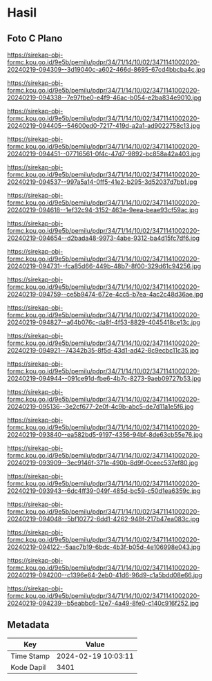 # Hasil

## Foto C Plano

https://sirekap-obj-formc.kpu.go.id/9e5b/pemilu/pdpr/34/71/14/10/02/3471141002020-20240219-094309--3d19040c-a602-466d-8695-67cd4bbcba4c.jpg

https://sirekap-obj-formc.kpu.go.id/9e5b/pemilu/pdpr/34/71/14/10/02/3471141002020-20240219-094338--7e97fbe0-e4f9-46ac-b054-e2ba834e9010.jpg

https://sirekap-obj-formc.kpu.go.id/9e5b/pemilu/pdpr/34/71/14/10/02/3471141002020-20240219-094405--54600ed0-7217-419d-a2a1-ad9022758c13.jpg

https://sirekap-obj-formc.kpu.go.id/9e5b/pemilu/pdpr/34/71/14/10/02/3471141002020-20240219-094451--07716561-0f4c-47d7-9892-bc858a42a403.jpg

https://sirekap-obj-formc.kpu.go.id/9e5b/pemilu/pdpr/34/71/14/10/02/3471141002020-20240219-094537--997a5a14-0ff5-41e2-b295-3d52037d7bb1.jpg

https://sirekap-obj-formc.kpu.go.id/9e5b/pemilu/pdpr/34/71/14/10/02/3471141002020-20240219-094618--1ef32c94-3152-463e-9eea-beae93cf59ac.jpg

https://sirekap-obj-formc.kpu.go.id/9e5b/pemilu/pdpr/34/71/14/10/02/3471141002020-20240219-094654--d2bada48-9973-4abe-9312-ba4d15fc7df6.jpg

https://sirekap-obj-formc.kpu.go.id/9e5b/pemilu/pdpr/34/71/14/10/02/3471141002020-20240219-094731--fca85d66-449b-48b7-8f00-329d61c94256.jpg

https://sirekap-obj-formc.kpu.go.id/9e5b/pemilu/pdpr/34/71/14/10/02/3471141002020-20240219-094759--ce5b9474-672e-4cc5-b7ea-4ac2c48d36ae.jpg

https://sirekap-obj-formc.kpu.go.id/9e5b/pemilu/pdpr/34/71/14/10/02/3471141002020-20240219-094827--a64b076c-da8f-4f53-8829-4045418ce13c.jpg

https://sirekap-obj-formc.kpu.go.id/9e5b/pemilu/pdpr/34/71/14/10/02/3471141002020-20240219-094921--74342b35-8f5d-43d1-ad42-8c9ecbc11c35.jpg

https://sirekap-obj-formc.kpu.go.id/9e5b/pemilu/pdpr/34/71/14/10/02/3471141002020-20240219-094944--091ce91d-fbe6-4b7c-8273-9aeb09727b53.jpg

https://sirekap-obj-formc.kpu.go.id/9e5b/pemilu/pdpr/34/71/14/10/02/3471141002020-20240219-095136--3e2cf677-2e0f-4c9b-abc5-de7d11a1e5f6.jpg

https://sirekap-obj-formc.kpu.go.id/9e5b/pemilu/pdpr/34/71/14/10/02/3471141002020-20240219-093840--ea582bd5-9197-4356-94bf-8de63cb55e76.jpg

https://sirekap-obj-formc.kpu.go.id/9e5b/pemilu/pdpr/34/71/14/10/02/3471141002020-20240219-093909--3ec9146f-371e-490b-8d9f-0ceec537ef80.jpg

https://sirekap-obj-formc.kpu.go.id/9e5b/pemilu/pdpr/34/71/14/10/02/3471141002020-20240219-093943--6dc4ff39-049f-485d-bc59-c50d1ea6359c.jpg

https://sirekap-obj-formc.kpu.go.id/9e5b/pemilu/pdpr/34/71/14/10/02/3471141002020-20240219-094048--5bf10272-6dd1-4262-948f-217b47ea083c.jpg

https://sirekap-obj-formc.kpu.go.id/9e5b/pemilu/pdpr/34/71/14/10/02/3471141002020-20240219-094122--5aac7b19-6bdc-4b3f-b05d-4e106998e043.jpg

https://sirekap-obj-formc.kpu.go.id/9e5b/pemilu/pdpr/34/71/14/10/02/3471141002020-20240219-094200--c1396e64-2eb0-41d6-96d9-c1a5bdd08e66.jpg

https://sirekap-obj-formc.kpu.go.id/9e5b/pemilu/pdpr/34/71/14/10/02/3471141002020-20240219-094239--b5eabbc6-12e7-4a49-8fe0-c140c916f252.jpg


## Metadata

| Key        | Value               |
| ---------- | ------------------- |
| Time Stamp | 2024-02-19 10:03:11 |
| Kode Dapil | 3401                |



